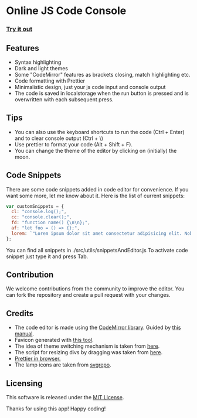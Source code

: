# Online JS Code Console

### [Try it out](https://darrowv.github.io/JsLogs/)

## Features

- Syntax highlighting
- Dark and light themes
- Some "CodeMirror" features as brackets closing, match highlighting etc.
- Code formatting with Prettier
- Minimalistic design, just your js code input and console output
- The code is saved in localstorage when the run button is pressed and is overwritten with each subsequent press.

## Tips

- You can also use the keyboard shortcuts to run the code (Ctrl + Enter) and to clear console output (Ctrl + \\)
- Use prettier to format your code (Alt + Shift + F).
- You can change the theme of the editor by clicking on (initially) the moon.

## Code Snippets

There are some code snippets added in code editor for convenience. If you want some more, let me know about it. Here is the list of current snippets:

```javascript
var customSnippets = {
  cl: "console.log();",
  cc: "console.clear();",
  fd: "function name() {\n\n};",
  af: "let foo = () => {};",
  lorem: `"Lorem ipsum dolor sit amet consectetur adipisicing elit. Nobis ab eveniet ipsa hic quod, ipsam quia quo? Nam consequatur, nostrum ullam consequuntur mollitia ipsa deserunt eaque, ipsam quo sit animi!"`,
};
```

You can find all snippets in ./src/utils/snippetsAndEditor.js
To activate code snippet just type it and press Tab.

## Contribution

We welcome contributions from the community to improve the editor. You can fork the repository and create a pull request with your changes.

## Credits

- The code editor is made using the [CodeMirror library](https://codemirror.net/). Guided by [this manual](https://www.math.ucla.edu/sites/all/libraries/codemirror/doc/manual.html).
- Favicon generated with [this tool](https://favicon.io/favicon-generator).
- The idea of theme switching mechanism is taken from [here](https://dev.to/vaishnavs/simple-dark-light-toggle-with-vanillajs-2cbj).
- The script for resizing divs by dragging was taken from [here](https://htmldom.dev/).
- [Prettier in browser.](https://prettier.io/docs/en/browser.html)
- The lamp icons are taken from [svgrepo](https://www.svgrepo.com/).

## Licensing

This software is released under the [MIT License](https://opensource.org/licenses/MIT).

Thanks for using this app! Happy coding!
